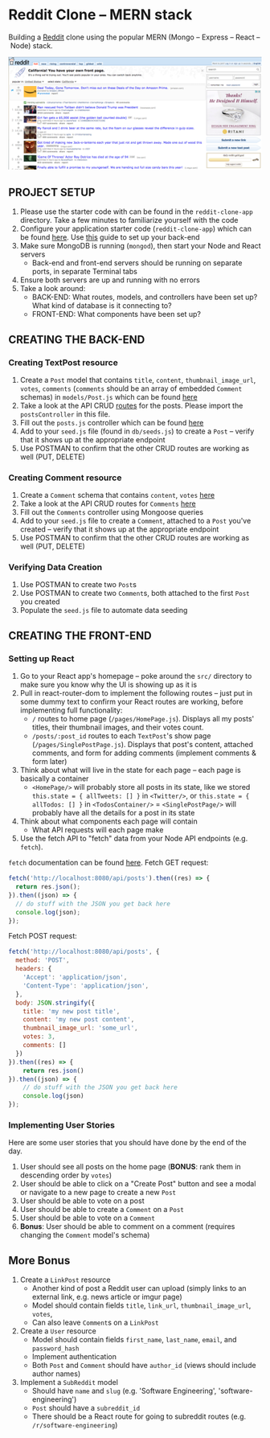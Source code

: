 # Reddit Clone – MERN stack
Building a [Reddit](https://www.reddit.com/) clone using the popular MERN (Mongo – Express – React – Node) stack.

![reddit-homepage](reddit-homepage.png)

## PROJECT SETUP

1. Please use the starter code with can be found in the `reddit-clone-app` directory. Take a few minutes to familiarize yourself with the code
2. Configure your application starter code (`reddit-clone-app`) which can be found [here](https://github.com/ga-students/wdi-dt-57/tree/master/work/w11/d3/01-02-03-04-reddit-clone-mern/reddit-clone-app). Use [this](https://github.com/ga-students/wdi-dt-57/blob/master/work/w11/d2/full-stack-react/full-stack-react.md) guide to set up your back-end
3. Make sure MongoDB is running (`mongod`), then start your Node and React servers
    - Back-end and front-end servers should be running on separate ports, in separate Terminal tabs
4. Ensure both servers are up and running with no errors
5. Take a look around:
    - BACK-END: What routes, models, and controllers have been set up? What kind of database is it connecting to?
    - FRONT-END: What components have been set up?
        
## CREATING THE BACK-END

### Creating TextPost resource

1. Create a `Post` model that contains `title`, `content`, `thumbnail_image_url`, `votes`, `comments` (`comments` should be an array of embedded `Comment` schemas) in `models/Post.js` which can be found [here](https://github.com/ga-students/wdi-dt-57/blob/master/work/w11/d3/01-02-03-04-reddit-clone-mern/reddit-clone-app/models/Post.js)
2. Take a look at the API CRUD [routes](https://github.com/ga-students/wdi-dt-57/blob/master/work/w11/d3/01-02-03-04-reddit-clone-mern/reddit-clone-app/routes/api/posts.js) for the posts. Please import the `postsController` in this file.   
3. Fill out the `posts.js` controller which can be found [here](https://github.com/ga-students/wdi-dt-57/blob/master/work/w11/d3/01-02-03-04-reddit-clone-mern/reddit-clone-app/controllers/posts.js) 
4. Add to your `seed.js` file (found in `db/seeds.js`) to create a `Post` – verify that it shows up at the appropriate endpoint
5. Use POSTMAN to confirm that the other CRUD routes are working as well (PUT, DELETE)

### Creating Comment resource

1. Create a `Comment` schema that contains `content`, `votes` [here](https://github.com/ga-students/wdi-dt-57/blob/master/work/w11/d3/01-02-03-04-reddit-clone-mern/reddit-clone-app/models/Comment.js)
2. Take a look at the API CRUD routes for `Comments` [here](https://github.com/ga-students/wdi-dt-57/blob/master/work/w11/d3/01-02-03-04-reddit-clone-mern/reddit-clone-app/routes/api/comments.js)
3. Fill out the `Comments` controller using Mongoose queries
4. Add to your `seed.js` file to create a `Comment`, attached to a `Post` you've created – verify that it shows up at the appropriate endpoint
5. Use POSTMAN to confirm that the other CRUD routes are working as well (PUT, DELETE)

### Verifying Data Creation

1. Use POSTMAN to create two `Post`s 
2. Use POSTMAN to create two `Comment`s, both attached to the first `Post` you created
3. Populate the `seed.js` file to automate data seeding

## CREATING THE FRONT-END

### Setting up React
1. Go to your React app's homepage – poke around the `src/` directory to make sure you know why the UI is showing up as it is
2. Pull in react-router-dom to implement the following routes – just put in some dummy text to confirm your React routes are working, before implementing full functionality:
    - `/` routes to home page (`/pages/HomePage.js`). Displays all my posts' titles, their thumbnail images, and their votes count.
    - `/posts/:post_id` routes to each `TextPost`'s show page (`/pages/SinglePostPage.js`). Displays that post's content, attached comments, and form for adding comments (implement comments & form later)
3. Think about what will live in the state for each page – each page is basically a container
    - `<HomePage/>` will probably store all posts in its state, like we stored `this.state = { allTweets: [] }` in `<Twitter/>`, or `this.state = { allTodos: [] }` in `<TodosContainer/>`
    = `<SinglePostPage/>` will probably have all the details for a post in its state
4. Think about what components each page will contain
    - What API requests will each page make
5. Use the fetch API to "fetch" data from your Node API endpoints (e.g. `fetch`).


`fetch` documentation can be found [here](https://developer.mozilla.org/en-US/docs/Web/API/Fetch_API/Using_Fetch).
Fetch GET request:

```javascript
fetch('http://localhost:8080/api/posts').then((res) => {
  return res.json();
}).then((json) => {
  // do stuff with the JSON you get back here
  console.log(json);
});
```

Fetch POST request:

```javascript
fetch('http://localhost:8080/api/posts', {  
  method: 'POST',
  headers: {
    'Accept': 'application/json',
    'Content-Type': 'application/json',
  },
  body: JSON.stringify({
    title: 'my new post title',
    content: 'my new post content',
    thumbnail_image_url: 'some_url',
    votes: 3,
    comments: []
  })
}).then((res) => {
    return res.json()
}).then((json) => {
    // do stuff with the JSON you get back here
    console.log(json)
});
```
    
### Implementing User Stories

Here are some user stories that you should have done by the end of the day.

1. User should see all posts on the home page (**BONUS**: rank them in descending order by `votes`)
2. User should be able to click on a "Create Post" button and see a modal or navigate to a new page to create a new `Post`
3. User should be able to vote on a post
4. User should be able to create a `Comment` on a `Post`
5. User should be able to vote on a `Comment`
6. **Bonus**: User should be able to comment on a comment (requires changing the `Comment` model's schema)


## More Bonus

1. Create a `LinkPost` resource
    - Another kind of post a Reddit user can upload (simply links to an external link, e.g. news article or imgur page)
    - Model should contain fields `title`, `link_url`, `thumbnail_image_url`, `votes`,
    - Can also leave `Comment`s on a `LinkPost`
2. Create a `User` resource 
    - Model should contain fields `first_name`, `last_name`, `email`, and `password_hash`
    - Implement authentication
    - Both `Post` and `Comment` should have `author_id` (views should include author names)
3. Implement a `SubReddit` model
    - Should have `name` and `slug` (e.g. 'Software Engineering', 'software-engineering')
    - `Post` should have a `subreddit_id`
    - There should be a React route for going to subreddit routes (e.g. `/r/software-engineering`)
